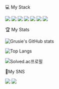 <div>
<p>💻 My Stack</p>
<p><img src="https://img.shields.io/badge/Android-3DDC84?style=flat-square&amp;logo=Android&amp;logoColor=white" /> <img src="https://img.shields.io/badge/Kotlin-7F52FF?style=flat-square&amp;logo=kotlin&amp;logoColor=white" /> <img src="https://img.shields.io/badge/AndroidStudio-3DDC84?style=flat-square&amp;logo=AndroidStudio&amp;logoColor=white" /> <img src="https://img.shields.io/badge/Java-ff0000?style=flat-square&amp;logo=java&amp;logoColor=white" /> <img src="https://img.shields.io/badge/Github-181717?style=flat-square&amp;logo=Github&amp;logoColor=white" /> <img src="https://img.shields.io/badge/Firebase-FFCA28?style=flat-square&amp;logo=firebase&amp;logoColor=white" /> <img src="https://img.shields.io/badge/Notion-black?style=flat-square&amp;logo=Notion&amp;logoColor=white" /></p>
</div>
<div>
<p>🏆 My Stats</p>
<p>
  
![Grusie's GitHub stats](https://github-readme-stats.vercel.app/api?username=Grusie&show_icons=true&theme=highcontrast)</p>
![Top Langs](https://github-readme-stats.vercel.app/api/top-langs/?username=Grusie&layout=compact&theme=tokyonight)
  
![Solved.ac프로필](http://mazassumnida.wtf/api/v2/generate_badge?boj=grusie)
</div>
<div>
<p>🎵My SNS</p> <a href="https://acoustic-station-8c0.notion.site/09a3dd4d0ac449159cc17c1f5d52428b"><img src="https://img.shields.io/badge/Notion-black?style=flat-square&amp;logo=Notion&amp;logoColor=white" /></a>
<a href="https://www.instagram.com/grusie_/"><img src="https://img.shields.io/badge/Instagram-E4405F?style=flat-square&amp;logo=Instagram&amp;logoColor=white" /></a></p>
</div>

